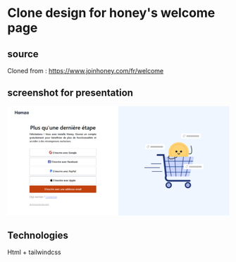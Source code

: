 # Clone design for honey's welcome page

## source
Cloned from : https://www.joinhoney.com/fr/welcome

## screenshot for presentation
![alt text](https://github.com/HamzaErrifai/clone-honey-welcome-page/blob/master/imgs/project-screenshot.png?raw=true)

## Technologies
Html + tailwindcss